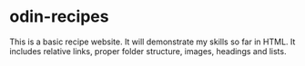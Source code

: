 # odin-recipes

This is a basic recipe website. It will demonstrate my skills so far in HTML.
It includes relative links, proper folder structure, images, headings and lists.